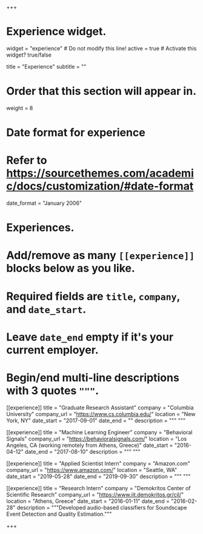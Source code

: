 +++
# Experience widget.
widget = "experience"  # Do not modify this line!
active = true  # Activate this widget? true/false

title = "Experience"
subtitle = ""

# Order that this section will appear in.
weight = 8

# Date format for experience
#   Refer to https://sourcethemes.com/academic/docs/customization/#date-format
date_format = "January 2006"

# Experiences.
#   Add/remove as many `[[experience]]` blocks below as you like.
#   Required fields are `title`, `company`, and `date_start`.
#   Leave `date_end` empty if it's your current employer.
#   Begin/end multi-line descriptions with 3 quotes `"""`.
[[experience]]
  title = "Graduate Research Assistant"
  company = "Columbia University"
  company_url = "https://www.cs.columbia.edu/"
  location = "New York, NY"
  date_start = "2017-09-01"
  date_end = ""
  description = """
  """

[[experience]]
  title = "Machine Learning Engineer"
  company = "Behavioral Signals"
  company_url = "https://behavioralsignals.com/"
  location = "Los Angeles, CA (working remotely from Athens, Greece)"
  date_start = "2016-04-12"
  date_end = "2017-08-10"
  description = """
  """
  
[[experience]]
  title = "Applied Scientist Intern"
  company = "Amazon.com"
  company_url = "https://www.amazon.com/"
  location = "Seattle, WA"
  date_start = "2019-05-28"
  date_end = "2019-09-30"
  description = """
  """

[[experience]]
  title = "Research Intern"
  company = "Demokritos Center of Scientific Research"
  company_url = "https://www.iit.demokritos.gr/cil/"
  location = "Athens, Greece"
  date_start = "2016-01-11"
  date_end = "2016-02-28"
  description = """Developed audio-based classifiers for Soundscape Event Detection and Quality Estimation."""

+++

